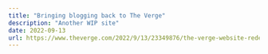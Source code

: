 ```yaml
---
title: "Bringing blogging back to The Verge"
description: "Another WIP site"
date: 2022-09-13
url: https://www.theverge.com/2022/9/13/23349876/the-verge-website-redesign-new-newsfeed-blogs-logo
---
```

